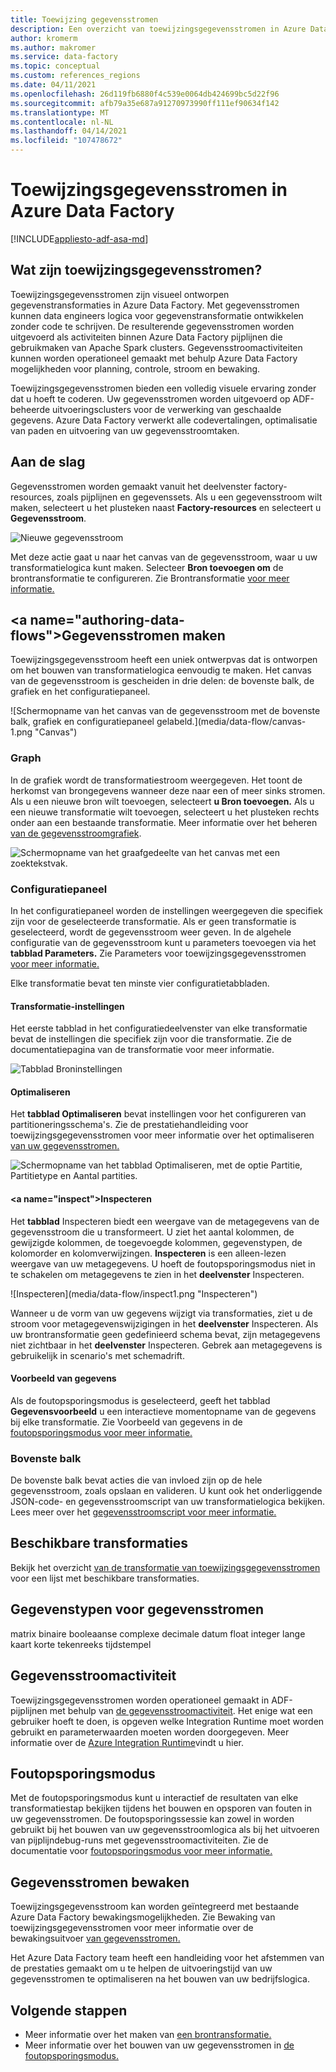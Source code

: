 ```yaml
---
title: Toewijzing gegevensstromen
description: Een overzicht van toewijzingsgegevensstromen in Azure Data Factory
author: kromerm
ms.author: makromer
ms.service: data-factory
ms.topic: conceptual
ms.custom: references_regions
ms.date: 04/11/2021
ms.openlocfilehash: 26d119fb6880f4c539e0064db424699bc5d22f96
ms.sourcegitcommit: afb79a35e687a91270973990ff111ef90634f142
ms.translationtype: MT
ms.contentlocale: nl-NL
ms.lasthandoff: 04/14/2021
ms.locfileid: "107478672"
---
```

# <a name="mapping-data-flows-in-azure-data-factory"></a>Toewijzingsgegevensstromen in Azure Data Factory

[!INCLUDE[appliesto-adf-asa-md](includes/appliesto-adf-asa-md.md)]

## <a name="what-are-mapping-data-flows"></a>Wat zijn toewijzingsgegevensstromen?

Toewijzingsgegevensstromen zijn visueel ontworpen gegevenstransformaties in Azure Data Factory. Met gegevensstromen kunnen data engineers logica voor gegevenstransformatie ontwikkelen zonder code te schrijven. De resulterende gegevensstromen worden uitgevoerd als activiteiten binnen Azure Data Factory pijplijnen die gebruikmaken van Apache Spark clusters. Gegevensstroomactiviteiten kunnen worden operationeel gemaakt met behulp Azure Data Factory mogelijkheden voor planning, controle, stroom en bewaking.

Toewijzingsgegevensstromen bieden een volledig visuele ervaring zonder dat u hoeft te coderen. Uw gegevensstromen worden uitgevoerd op ADF-beheerde uitvoeringsclusters voor de verwerking van geschaalde gegevens. Azure Data Factory verwerkt alle codevertalingen, optimalisatie van paden en uitvoering van uw gegevensstroomtaken.

## <a name="getting-started"></a>Aan de slag

Gegevensstromen worden gemaakt vanuit het deelvenster factory-resources, zoals pijplijnen en gegevenssets. Als u een gegevensstroom wilt maken, selecteert u het plusteken naast **Factory-resources** en selecteert u **Gegevensstroom**. 

![Nieuwe gegevensstroom](media/data-flow/new-data-flow.png)

Met deze actie gaat u naar het canvas van de gegevensstroom, waar u uw transformatielogica kunt maken. Selecteer **Bron toevoegen om** de brontransformatie te configureren. Zie Brontransformatie [voor meer informatie.](data-flow-source.md)

## <a name="authoring-data-flows&quot;></a>Gegevensstromen maken

Toewijzingsgegevensstroom heeft een uniek ontwerpvas dat is ontworpen om het bouwen van transformatielogica eenvoudig te maken. Het canvas van de gegevensstroom is gescheiden in drie delen: de bovenste balk, de grafiek en het configuratiepaneel. 

![Schermopname van het canvas van de gegevensstroom met de bovenste balk, grafiek en configuratiepaneel gelabeld.](media/data-flow/canvas-1.png &quot;Canvas")

### <a name="graph"></a>Graph

In de grafiek wordt de transformatiestroom weergegeven. Het toont de herkomst van brongegevens wanneer deze naar een of meer sinks stromen. Als u een nieuwe bron wilt toevoegen, selecteert **u Bron toevoegen.** Als u een nieuwe transformatie wilt toevoegen, selecteert u het plusteken rechts onder aan een bestaande transformatie. Meer informatie over het beheren [van de gegevensstroomgrafiek](concepts-data-flow-manage-graph.md).

![Schermopname van het graafgedeelte van het canvas met een zoektekstvak.](media/data-flow/canvas-2.png)

### <a name="configuration-panel"></a>Configuratiepaneel

In het configuratiepaneel worden de instellingen weergegeven die specifiek zijn voor de geselecteerde transformatie. Als er geen transformatie is geselecteerd, wordt de gegevensstroom weer geven. In de algehele configuratie van de gegevensstroom kunt u parameters toevoegen via het **tabblad Parameters.** Zie Parameters voor toewijzingsgegevensstromen [voor meer informatie.](parameters-data-flow.md)

Elke transformatie bevat ten minste vier configuratietabbladen.

#### <a name="transformation-settings"></a>Transformatie-instellingen

Het eerste tabblad in het configuratiedeelvenster van elke transformatie bevat de instellingen die specifiek zijn voor die transformatie. Zie de documentatiepagina van de transformatie voor meer informatie.

![Tabblad Broninstellingen](media/data-flow/source1.png "Tabblad Broninstellingen")

#### <a name="optimize"></a>Optimaliseren

Het **tabblad Optimaliseren** bevat instellingen voor het configureren van partitioneringsschema's. Zie de prestatiehandleiding voor toewijzingsgegevensstromen voor meer informatie over het optimaliseren [van uw gegevensstromen.](concepts-data-flow-performance.md)

![Schermopname van het tabblad Optimaliseren, met de optie Partitie, Partitietype en Aantal partities.](media/data-flow/optimize.png)

#### <a name="inspect&quot;></a>Inspecteren

Het **tabblad** Inspecteren biedt een weergave van de metagegevens van de gegevensstroom die u transformeert. U ziet het aantal kolommen, de gewijzigde kolommen, de toegevoegde kolommen, gegevenstypen, de kolomorder en kolomverwijzingen. **Inspecteren** is een alleen-lezen weergave van uw metagegevens. U hoeft de foutopsporingsmodus niet in te schakelen om metagegevens te zien in het **deelvenster** Inspecteren.

![Inspecteren](media/data-flow/inspect1.png &quot;Inspecteren")

Wanneer u de vorm van uw gegevens wijzigt via transformaties, ziet u de stroom voor metagegevenswijzigingen in het **deelvenster** Inspecteren. Als uw brontransformatie geen gedefinieerd schema bevat, zijn metagegevens niet zichtbaar in het **deelvenster** Inspecteren. Gebrek aan metagegevens is gebruikelijk in scenario's met schemadrift.

#### <a name="data-preview"></a>Voorbeeld van gegevens

Als de foutopsporingsmodus is geselecteerd, geeft het tabblad **Gegevensvoorbeeld** u een interactieve momentopname van de gegevens bij elke transformatie. Zie Voorbeeld van gegevens in de [foutopsporingsmodus voor meer informatie.](concepts-data-flow-debug-mode.md#data-preview)

### <a name="top-bar"></a>Bovenste balk

De bovenste balk bevat acties die van invloed zijn op de hele gegevensstroom, zoals opslaan en valideren. U kunt ook het onderliggende JSON-code- en gegevensstroomscript van uw transformatielogica bekijken. Lees meer over het [gegevensstroomscript voor meer informatie.](data-flow-script.md)

## <a name="available-transformations"></a>Beschikbare transformaties

Bekijk het overzicht [van de transformatie van toewijzingsgegevensstromen](data-flow-transformation-overview.md) voor een lijst met beschikbare transformaties.

## <a name="data-flow-data-types"></a>Gegevenstypen voor gegevensstromen

matrix binaire booleaanse complexe decimale datum float integer lange kaart korte tekenreeks tijdstempel

## <a name="data-flow-activity"></a>Gegevensstroomactiviteit

Toewijzingsgegevensstromen worden operationeel gemaakt in ADF-pijplijnen met behulp van [de gegevensstroomactiviteit](control-flow-execute-data-flow-activity.md). Het enige wat een gebruiker hoeft te doen, is opgeven welke Integration Runtime moet worden gebruikt en parameterwaarden moeten worden doorgegeven. Meer informatie over de [Azure Integration Runtime](concepts-integration-runtime.md#azure-integration-runtime)vindt u hier.

## <a name="debug-mode"></a>Foutopsporingsmodus

Met de foutopsporingsmodus kunt u interactief de resultaten van elke transformatiestap bekijken tijdens het bouwen en opsporen van fouten in uw gegevensstromen. De foutopsporingssessie kan zowel in worden gebruikt bij het bouwen van uw gegevensstroomlogica als bij het uitvoeren van pijplijndebug-runs met gegevensstroomactiviteiten. Zie de documentatie voor [foutopsporingsmodus voor meer informatie.](concepts-data-flow-debug-mode.md)

## <a name="monitoring-data-flows"></a>Gegevensstromen bewaken

Toewijzingsgegevensstroom kan worden geïntegreerd met bestaande Azure Data Factory bewakingsmogelijkheden. Zie Bewaking van toewijzingsgegevensstromen voor meer informatie over de bewakingsuitvoer [van gegevensstromen.](concepts-data-flow-monitoring.md)

Het Azure Data Factory team heeft een [](concepts-data-flow-performance.md) handleiding voor het afstemmen van de prestaties gemaakt om u te helpen de uitvoeringstijd van uw gegevensstromen te optimaliseren na het bouwen van uw bedrijfslogica.

## <a name="next-steps"></a>Volgende stappen

* Meer informatie over het maken van [een brontransformatie.](data-flow-source.md)
* Meer informatie over het bouwen van uw gegevensstromen in [de foutopsporingsmodus.](concepts-data-flow-debug-mode.md)
